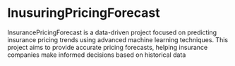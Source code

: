 # InusuringPricingForecast
InsurancePricingForecast is a data-driven project focused on predicting insurance pricing trends using advanced machine learning techniques. This project aims to provide accurate pricing forecasts, helping insurance companies make informed decisions based on historical data
